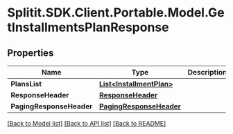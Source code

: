 # Splitit.SDK.Client.Portable.Model.GetInstallmentsPlanResponse
## Properties

Name | Type | Description | Notes
------------ | ------------- | ------------- | -------------
**PlansList** | [**List&lt;InstallmentPlan&gt;**](InstallmentPlan.md) |  | [optional] 
**ResponseHeader** | [**ResponseHeader**](ResponseHeader.md) |  | [optional] 
**PagingResponseHeader** | [**PagingResponseHeader**](PagingResponseHeader.md) |  | [optional] 

[[Back to Model list]](../README.md#documentation-for-models) [[Back to API list]](../README.md#documentation-for-api-endpoints) [[Back to README]](../README.md)

